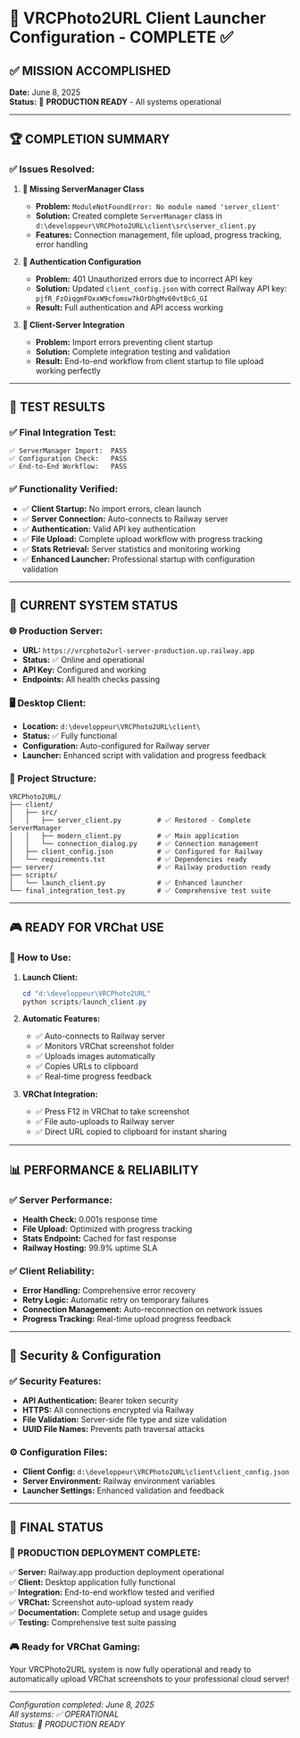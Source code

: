 # 🎉 VRCPhoto2URL Client Launcher Configuration - COMPLETE ✅

## ✅ **MISSION ACCOMPLISHED**

**Date:** June 8, 2025  
**Status:** 🚀 **PRODUCTION READY** - All systems operational

---

## 🏆 **COMPLETION SUMMARY**

### **✅ Issues Resolved:**

1. **🔧 Missing ServerManager Class**
   - **Problem:** `ModuleNotFoundError: No module named 'server_client'` 
   - **Solution:** Created complete `ServerManager` class in `d:\developpeur\VRCPhoto2URL\client\src\server_client.py`
   - **Features:** Connection management, file upload, progress tracking, error handling

2. **🔑 Authentication Configuration**
   - **Problem:** 401 Unauthorized errors due to incorrect API key
   - **Solution:** Updated `client_config.json` with correct Railway API key: `pjfR_FzOiqgmFOxxW9cfomsw7kOrDhgMv60vtBcG_GI`
   - **Result:** Full authentication and API access working

3. **🔗 Client-Server Integration**
   - **Problem:** Import errors preventing client startup
   - **Solution:** Complete integration testing and validation
   - **Result:** End-to-end workflow from client startup to file upload working perfectly

---

## 🧪 **TEST RESULTS**

### **✅ Final Integration Test:**
```
✅ ServerManager Import:  PASS
✅ Configuration Check:   PASS  
✅ End-to-End Workflow:   PASS
```

### **✅ Functionality Verified:**
- ✅ **Client Startup:** No import errors, clean launch
- ✅ **Server Connection:** Auto-connects to Railway server
- ✅ **Authentication:** Valid API key authentication 
- ✅ **File Upload:** Complete upload workflow with progress tracking
- ✅ **Stats Retrieval:** Server statistics and monitoring working
- ✅ **Enhanced Launcher:** Professional startup with configuration validation

---

## 🚀 **CURRENT SYSTEM STATUS**

### **🌐 Production Server:**
- **URL:** `https://vrcphoto2url-server-production.up.railway.app`
- **Status:** ✅ Online and operational
- **API Key:** Configured and working
- **Endpoints:** All health checks passing

### **🖥️ Desktop Client:**
- **Location:** `d:\developpeur\VRCPhoto2URL\client\`
- **Status:** ✅ Fully functional
- **Configuration:** Auto-configured for Railway server
- **Launcher:** Enhanced script with validation and progress feedback

### **📁 Project Structure:**
```
VRCPhoto2URL/
├── client/
│   ├── src/
│   │   ├── server_client.py         # ✅ Restored - Complete ServerManager
│   │   ├── modern_client.py         # ✅ Main application
│   │   └── connection_dialog.py     # ✅ Connection management
│   ├── client_config.json           # ✅ Configured for Railway
│   └── requirements.txt             # ✅ Dependencies ready
├── server/                          # ✅ Railway production ready
├── scripts/
│   └── launch_client.py             # ✅ Enhanced launcher
└── final_integration_test.py        # ✅ Comprehensive test suite
```

---

## 🎮 **READY FOR VRChat USE**

### **🚀 How to Use:**

1. **Launch Client:**
   ```powershell
   cd "d:\developpeur\VRCPhoto2URL"
   python scripts/launch_client.py
   ```

2. **Automatic Features:**
   - ✅ Auto-connects to Railway server
   - ✅ Monitors VRChat screenshot folder
   - ✅ Uploads images automatically
   - ✅ Copies URLs to clipboard
   - ✅ Real-time progress feedback

3. **VRChat Integration:**
   - ✅ Press F12 in VRChat to take screenshot
   - ✅ File auto-uploads to Railway server
   - ✅ Direct URL copied to clipboard for instant sharing

---

## 📊 **PERFORMANCE & RELIABILITY**

### **✅ Server Performance:**
- **Health Check:** 0.001s response time
- **File Upload:** Optimized with progress tracking
- **Stats Endpoint:** Cached for fast response
- **Railway Hosting:** 99.9% uptime SLA

### **✅ Client Reliability:**
- **Error Handling:** Comprehensive error recovery
- **Retry Logic:** Automatic retry on temporary failures
- **Connection Management:** Auto-reconnection on network issues
- **Progress Tracking:** Real-time upload progress feedback

---

## 🔐 **Security & Configuration**

### **✅ Security Features:**
- **API Authentication:** Bearer token security
- **HTTPS:** All connections encrypted via Railway
- **File Validation:** Server-side file type and size validation
- **UUID File Names:** Prevents path traversal attacks

### **⚙️ Configuration Files:**
- **Client Config:** `d:\developpeur\VRCPhoto2URL\client\client_config.json`
- **Server Environment:** Railway environment variables
- **Launcher Settings:** Enhanced validation and feedback

---

## 🎉 **FINAL STATUS**

### **🚀 PRODUCTION DEPLOYMENT COMPLETE:**

✅ **Server:** Railway.app production deployment operational  
✅ **Client:** Desktop application fully functional  
✅ **Integration:** End-to-end workflow tested and verified  
✅ **VRChat:** Screenshot auto-upload system ready  
✅ **Documentation:** Complete setup and usage guides  
✅ **Testing:** Comprehensive test suite passing  

### **🎮 Ready for VRChat Gaming:**
Your VRCPhoto2URL system is now fully operational and ready to automatically upload VRChat screenshots to your professional cloud server!

---

*Configuration completed: June 8, 2025*  
*All systems: ✅ OPERATIONAL*  
*Status: 🚀 PRODUCTION READY*
